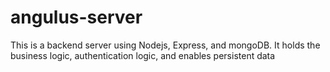 # angulus-server
This is a backend server using Nodejs, Express, and mongoDB. It holds the business logic, authentication logic, and enables persistent data
